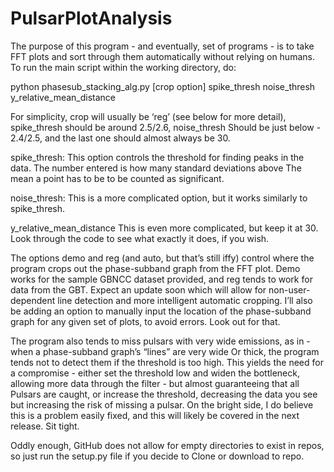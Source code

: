 # PulsarPlotAnalysis

The purpose of this program - and eventually, set of programs - is to take FFT plots and sort through them automatically
without relying on humans. To run the main script within the working directory, do:

python phasesub_stacking_alg.py [crop option] spike_thresh noise_thresh y_relative_mean_distance

For simplicity, crop will usually be ‘reg’ (see below for more detail), spike_thresh should be around 2.5/2.6, noise_thresh
Should be just below - 2.4/2.5, and the last one should almost always be 30.

spike_thresh:
This option controls the threshold for finding peaks in the data. The number entered is how many standard deviations above
The mean a point has to be to be counted as significant.

noise_thresh:
This is a more complicated option, but it works similarly to spike_thresh.

y_relative_mean_distance
This is even more complicated, but keep it at 30. Look through the code to see what exactly it does, if you wish.

The options demo and reg (and auto, but that’s still iffy) control where the program crops out the phase-subband graph from the FFT plot. Demo works for
the sample GBNCC dataset provided, and reg tends to work for data from the GBT. Expect an update soon which will allow for
non-user-dependent line detection and more intelligent automatic cropping. I’ll also be adding an option to manually input
the location of the phase-subband graph for any given set of plots, to avoid errors. Look out for that.

The program also tends to miss pulsars with very wide emissions, as in - when a phase-subband graph’s “lines” are very wide
Or thick, the program tends not to detect them if the threshold is too high. This yields the need for a compromise - either
set the threshold low and widen the bottleneck, allowing more data through the filter - but almost guaranteeing that all 
Pulsars are caught, or increase the threshold, decreasing the data you see but increasing the risk of missing a pulsar. 
On the bright side, I do believe this is a problem easily fixed, and this will likely be covered in the next release. Sit
tight.

Oddly enough, GitHub does not allow for empty directories to exist in repos, so just run the setup.py file if you decide to
Clone or download to repo.